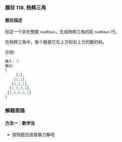 ### 题目 118. 杨辉三角
#### 题目描述
给定一个非负整数 `numRows`，生成杨辉三角的前 `numRows` 行。



在杨辉三角中，每个数是它左上方和右上方的数的和。

示例:

```js
输入: 5
输出:
[
     [1],
    [1,1],
   [1,2,1],
  [1,3,3,1],
 [1,4,6,4,1]
]

```
### 解题思路
#### 方法一：数学法
- 按照题目直接暴力解吧